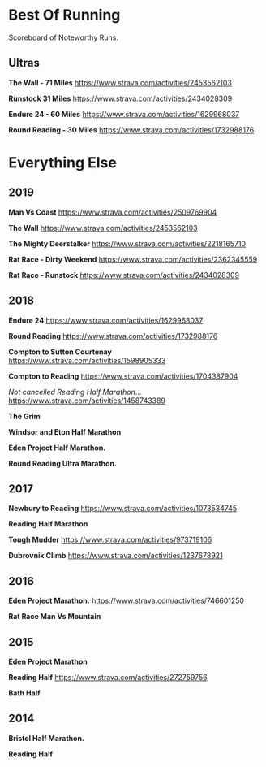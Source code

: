# Best Of Running
Scoreboard of Noteworthy Runs. 

## Ultras

**The Wall - 71 Miles**
https://www.strava.com/activities/2453562103 

**Runstock 31 Miles**
https://www.strava.com/activities/2434028309

**Endure 24 - 60 Miles** 
https://www.strava.com/activities/1629968037

**Round Reading - 30 Miles**
https://www.strava.com/activities/1732988176


# Everything Else 

## 2019

**Man Vs Coast**
https://www.strava.com/activities/2509769904

**The Wall**
https://www.strava.com/activities/2453562103 

**The Mighty Deerstalker**
https://www.strava.com/activities/2218165710

**Rat Race - Dirty Weekend** 
https://www.strava.com/activities/2362345559

**Rat Race - Runstock** 
https://www.strava.com/activities/2434028309

## 2018

**Endure 24**
https://www.strava.com/activities/1629968037

**Round Reading**
https://www.strava.com/activities/1732988176

**Compton to Sutton Courtenay**
https://www.strava.com/activities/1598905333

**Compton to Reading**
https://www.strava.com/activities/1704387904 

*Not cancelled Reading Half Marathon*...
https://www.strava.com/activities/1458743389

**The Grim**

**Windsor and Eton Half Marathon**

**Eden Project Half Marathon.**

**Round Reading Ultra Marathon.**

## 2017
**Newbury to Reading** https://www.strava.com/activities/1073534745

**Reading Half Marathon**

**Tough Mudder** 
https://www.strava.com/activities/973719106

**Dubrovnik Climb**
https://www.strava.com/activities/1237678921

## 2016
**Eden Project Marathon.**
https://www.strava.com/activities/746601250

**Rat Race Man Vs Mountain**

## 2015
**Eden Project Marathon**

**Reading Half**
https://www.strava.com/activities/272759756

**Bath Half**

## 2014
**Bristol Half Marathon.**

**Reading Half**
